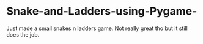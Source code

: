 # Snake-and-Ladders-using-Pygame-
Just made a small snakes n ladders game. Not really great tho but it still does the job. 
